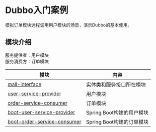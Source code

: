 # Dubbo入门案例

模拟订单模块远程调用用户模块的场景，演示Dubbo的基本使用。

##  模块介绍

服务提供者：用户模块<br>
服务消费方：订单模块

| 模块                                                       | 内容                      |
| ---------------------------------------------------------- | ------------------------- |
| [mall-interface](mall-interface)                           | 实体类和服务接口所在模块  |
| [user-service-provider](user-service-provider)             | 用户模块                  |
| [order-service-consumer](order-service-consumer)           | 订单模块                  |
| [boot-user-service-provider](boot-user-service-provider)   | Spring Boot构建的用户模块 |
| [boot-order-service-consumer](boot-order-service-consumer) | Spring Boot构建的订单模块 |